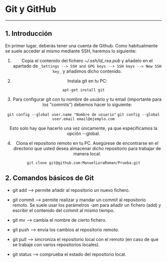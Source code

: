 # Git y GitHub
------------------------------

## 1. Introducción

En primer lugar, deberás tener una cuenta de Github. Como habitualmente se suele
acceder al mismo mediante SSH, haremos lo siguiente:

<div align="center">

1. Copia el contenido del fichero *~/.ssh/id_rsa.pub* y añadelo en el
   apartado de ```_Settings --> SSH and GPG keys --> SSH keys --> New SSH key_```
   y añadimos dicho contenido.

2. Instala git en tu PC:

```apt-get install git```

3. Para configurar git con tu nombre de usuario y tu email (importante para
los "commits") debemos hacer lo siguiente:

```git config --global user.name "Nombre de usuario"```
```git config --global user.email email@ejemplo.com```

Esto solo hay que hacerlo una vez únicamente, ya que especificamos la opción
--global.

4. Clona el repositorio remoto en tu PC. Asegúrese de encontrarse en el 
directorio que usted desea almacenar dicho repositorio para trabajar de manera
local.

```git clone git@github.com:ManuelLoraRoman/Prueba.git``` 

</div>

## 2. Comandos básicos de Git

* git add --> permite añadir al repositorio un nuevo fichero.

* git commit --> permite realizar y mandar un commit al repositorio remoto.
                 Se suele usar los parámetros -am para añadir un fichero
		 (add) y escribir el contenido del commit al mismo tiempo.

* git mv --> cambia el nombre de cierto fichero.

* git push --> envía los cambios al repositorio remoto.

* git pull --> sincroniza el repositorio local con el remoto (en caso de que
               se trabaje con varios repositorios locales).

* git status --> comprueba el estado del repositorio local.
